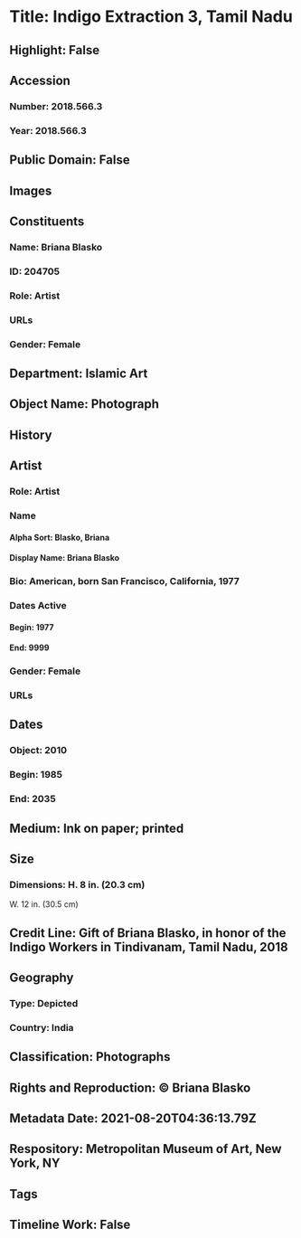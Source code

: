 # Title: Indigo Extraction 3, Tamil Nadu
## Highlight: False
## Accession
### Number: 2018.566.3
### Year: 2018.566.3
## Public Domain: False
## Images
## Constituents
### Name: Briana Blasko
### ID: 204705
### Role: Artist
### URLs
### Gender: Female
## Department: Islamic Art
## Object Name: Photograph
## History
## Artist
### Role: Artist
### Name
#### Alpha Sort: Blasko, Briana
#### Display Name: Briana Blasko
### Bio: American, born San Francisco, California, 1977
### Dates Active
#### Begin: 1977
#### End: 9999
### Gender: Female
### URLs
## Dates
### Object: 2010
### Begin: 1985
### End: 2035
## Medium: Ink on paper; printed
## Size
### Dimensions: H. 8 in. (20.3 cm)
W. 12 in. (30.5 cm)
## Credit Line: Gift of Briana Blasko, in honor of the Indigo Workers in Tindivanam, Tamil Nadu, 2018
## Geography
### Type: Depicted
### Country: India
## Classification: Photographs
## Rights and Reproduction: © Briana Blasko
## Metadata Date: 2021-08-20T04:36:13.79Z
## Respository: Metropolitan Museum of Art, New York, NY
## Tags
## Timeline Work: False